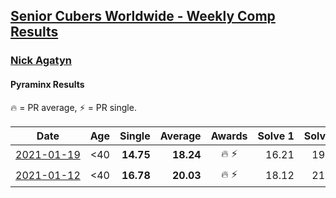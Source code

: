 <style>table {white-space: nowrap;}</style>

## [Senior Cubers Worldwide - Weekly Comp Results](/scw-comp/results/)
### [Nick Agatyn](README.md)
#### Pyraminx Results

<span style="white-space: nowrap;">🔥 = PR average</span>, <span style="white-space: nowrap;">⚡ = PR single</span>.

| Date | Age | Single | Average | Awards | Solve 1 | Solve 2 | Solve 3 | Solve 4 | Solve 5 | Video |
| :--: | :--: | --: | --: | :--: | --: | --: | --: | --: | --: | :-- |
| [2021-01-19](../../results/2021-01-19/pyram.md) | <40 | **14.75** | **18.24** | 🔥 ⚡ | 16.21 | 19.40 | **14.75** | 19.71 | 19.11 | [Desktop](https://www.facebook.com/757743227/videos/10160878499923228) / [Mobile](https://m.facebook.com/757743227/videos/10160878499923228) |
| [2021-01-12](../../results/2021-01-12/pyram.md) | <40 | **16.78** | **20.03** | 🔥 ⚡ | 18.12 | 21.59 | 20.39 | **16.78** | 32.48 | [Desktop](https://www.facebook.com/events/769013407298654/permalink/769453150588013) / [Mobile](https://m.facebook.com/events/769013407298654?view=permalink&id=769453150588013) |


<!-- Global site tag (gtag.js) - Google Analytics -->
<script async src="https://www.googletagmanager.com/gtag/js?id=UA-86348435-3"></script>
<script>window.dataLayer = window.dataLayer || []; function gtag() {dataLayer.push(arguments);} gtag('js', new Date()); gtag('config', 'UA-86348435-3');</script>
